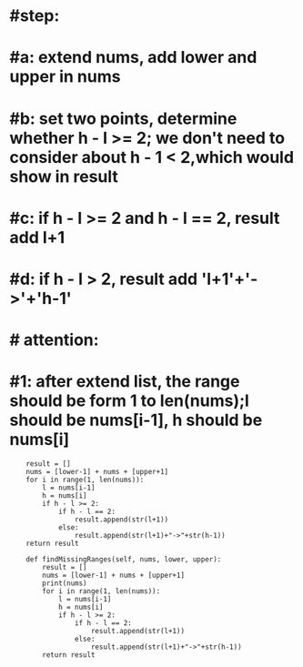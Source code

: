 #         #step:
#         #a: extend nums, add lower and upper in nums
#         #b: set two points, determine whether h - l >= 2; we don't need to consider about h - 1 < 2,which would show in result
#         #c: if h - l >= 2 and h - l == 2, result add l+1
#         #d: if h - l > 2, result add 'l+1'+'->'+'h-1'
#         # attention:
#             #1: after extend list, the range should be form 1 to len(nums);l should be nums[i-1], h should be nums[i]
 
        result = []
        nums = [lower-1] + nums + [upper+1]
        for i in range(1, len(nums)):
            l = nums[i-1]
            h = nums[i]
            if h - l >= 2:
                if h - l == 2:
                    result.append(str(l+1))
                else:
                    result.append(str(l+1)+"->"+str(h-1))   
        return result

```
    def findMissingRanges(self, nums, lower, upper):
        result = []
        nums = [lower-1] + nums + [upper+1]
        print(nums)
        for i in range(1, len(nums)):
            l = nums[i-1]
            h = nums[i]
            if h - l >= 2:
                if h - l == 2:
                    result.append(str(l+1))
                else:
                    result.append(str(l+1)+"->"+str(h-1))
        return result
```
